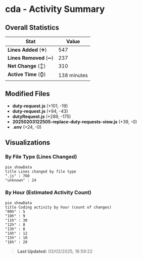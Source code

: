 # cda - Activity Summary 

## Overall Statistics

| Stat                   | Value                                                             |
| ---------------------- | ----------------------------------------------------------------- |
| **Lines Added** (➕)   | 547                                          |
| **Lines Removed** (➖) | 237                                        |
| **Net Change** (↕)    | 310                |
| **Active Time** (⌚)   | 138 minutes |


## Modified Files
- **duty-request.js** (+101, -19)
- **duty-request.js** (+94, -43)
- **dutyRequest.js** (+289, -175)
- **20250203122505-replace-duty-requests-view.js** (+39, -0)
- **.env** (+24, -0)

## Visualizations

### By File Type (Lines Changed)

```mermaid
pie showData
title Lines changed by file type
".js" : 760
"unknown" : 24
```

### By Hour (Estimated Activity Count)

```mermaid
pie showData
title Coding activity by hour (count of changes)
"09h" : 5
"10h" : 9
"11h" : 30
"12h" : 8
"13h" : 8
"14h" : 12
"15h" : 10
"16h" : 20
```


> **Last Updated:** 03/02/2025, 16:59:22